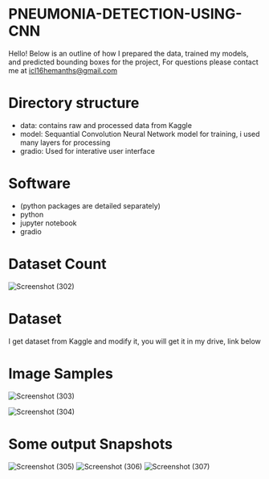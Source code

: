 # PNEUMONIA-DETECTION-USING-CNN

Hello! Below is an outline of how I prepared the data, trained my models, and predicted bounding boxes for the project, For questions please contact me at icl16hemanths@gmail.com

# Directory structure
* data: contains raw and processed data from Kaggle
* model: Sequantial Convolution Neural Network model for training, i used many layers for processing
* gradio: Used for interative user interface

# Software
 * (python packages are detailed separately)
 * python
 * jupyter notebook
 * gradio

# Dataset Count

![Screenshot (302)](https://github.com/Hemanth-s-bot/PNEUMONIA-DETECTION-USING-CNN/assets/175099717/1fb449b4-8cfc-4bbf-af93-8b60b3fbcbd1)

# Dataset
I get dataset from Kaggle and modify it, you will get it in my drive, link below


# Image Samples

![Screenshot (303)](https://github.com/Hemanth-s-bot/PNEUMONIA-DETECTION-USING-CNN/assets/175099717/559a7b7a-7ffa-40f0-a728-ea0e74531210)

![Screenshot (304)](https://github.com/Hemanth-s-bot/PNEUMONIA-DETECTION-USING-CNN/assets/175099717/a6ad20cd-3367-4bcc-94da-f3fc2c8ddd3d)

# Some output Snapshots

![Screenshot (305)](https://github.com/Hemanth-s-bot/PNEUMONIA-DETECTION-USING-CNN/assets/175099717/6fa5f069-02fc-4067-9819-f85edd531339)
![Screenshot (306)](https://github.com/Hemanth-s-bot/PNEUMONIA-DETECTION-USING-CNN/assets/175099717/2f5c89c3-90ab-4ae5-913e-901b8fdd6c74)
![Screenshot (307)](https://github.com/Hemanth-s-bot/PNEUMONIA-DETECTION-USING-CNN/assets/175099717/3d7dc0d3-b63f-4c7c-ac62-1c72e1fad80d)
